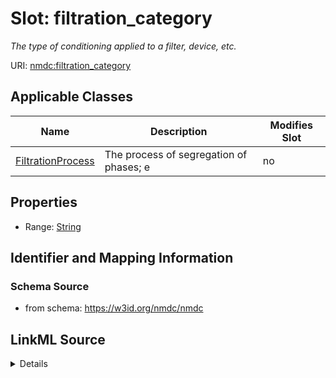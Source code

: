 # Slot: filtration_category


_The type of conditioning applied to a filter, device, etc._



URI: [nmdc:filtration_category](https://w3id.org/nmdc/filtration_category)



<!-- no inheritance hierarchy -->




## Applicable Classes

| Name | Description | Modifies Slot |
| --- | --- | --- |
[FiltrationProcess](FiltrationProcess.md) | The process of segregation of phases; e |  no  |







## Properties

* Range: [String](String.md)





## Identifier and Mapping Information







### Schema Source


* from schema: https://w3id.org/nmdc/nmdc




## LinkML Source

<details>
```yaml
name: filtration_category
description: The type of conditioning applied to a filter, device, etc.
from_schema: https://w3id.org/nmdc/nmdc
rank: 1000
alias: filtration_category
domain_of:
- FiltrationProcess
range: string

```
</details>
